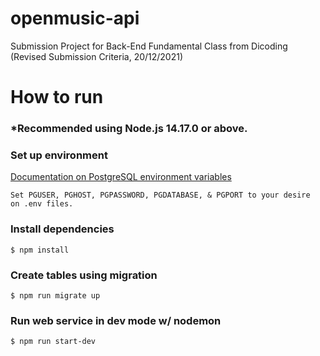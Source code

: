 # openmusic-api

Submission Project for Back-End Fundamental Class from Dicoding (Revised Submission Criteria, 20/12/2021)

# How to run
 
### *Recommended using Node.js 14.17.0 or above.

### Set up environment
[Documentation on PostgreSQL environment variables](https://www.postgresql.org/docs/current/libpq-envars.html)
```
Set PGUSER, PGHOST, PGPASSWORD, PGDATABASE, & PGPORT to your desire
on .env files.
```
### Install dependencies
```
$ npm install
```
### Create tables using migration
```
$ npm run migrate up
```
### Run web service in dev mode w/ nodemon
```
$ npm run start-dev
```
